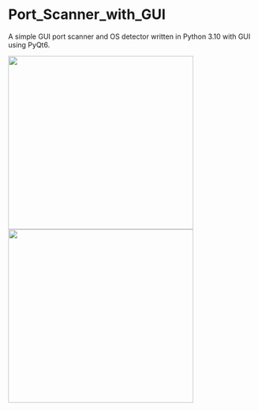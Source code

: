 # Port_Scanner_with_GUI
A simple GUI port scanner and OS detector written in Python 3.10 with GUI using PyQt6.


<img src="https://user-images.githubusercontent.com/90629653/216343515-58e34ca3-efe4-4f13-9632-3c909d566168.png" width="375" height="351">

<img src="https://user-images.githubusercontent.com/90629653/216342058-564dee4d-6016-4ade-9426-f32e924586e7.png" width="375" height="351">


